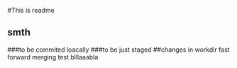 #This is readme

## smth
###to be commited loacally
###to be just staged
##changes in workdir
fast forward merging test
blllaaabla
